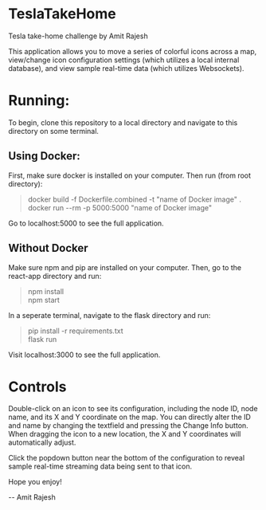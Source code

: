 # TeslaTakeHome
Tesla take-home challenge by Amit Rajesh

This application allows you to move a series of colorful icons across a map,
view/change icon configuration settings (which utilizes a local internal database), and view sample real-time data (which utilizes Websockets).


# Running:

To begin, clone this repository to a local directory and navigate to this directory on some terminal.

## Using Docker:
First, make sure docker is installed on your computer. Then run (from root directory):  
> docker build -f Dockerfile.combined -t "name of Docker image" .   
> docker run --rm -p 5000:5000 "name of Docker image"  

Go to localhost:5000 to see the full application.

## Without Docker 
Make sure npm and pip are installed on your computer. Then, go to the react-app directory and run:
>npm install  
>npm start

In a seperate terminal, navigate to the flask directory and run:  
>pip install -r requirements.txt  
>flask run

Visit localhost:3000 to see the full application.

# Controls
Double-click on an icon to see its configuration, including the node ID, node name, and its X and Y coordinate on the map. You can directly alter the ID and name by changing the textfield and pressing the Change Info button. When dragging the icon to a new location, the X and Y coordinates will automatically adjust. 

Click the popdown button near the bottom of the configuration to reveal sample real-time streaming data being sent to that icon.


Hope you enjoy!

-- Amit Rajesh





